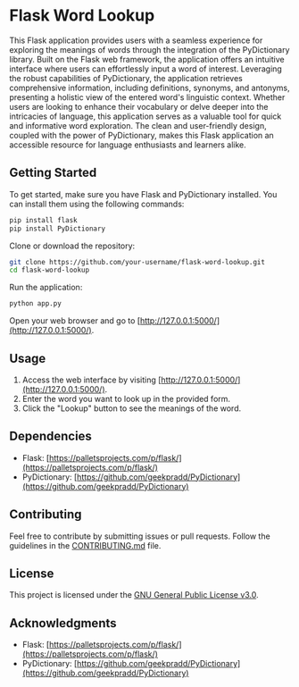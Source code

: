 # Flask Word Lookup

This Flask application provides users with a seamless experience for exploring the meanings of words through the integration of the PyDictionary library. Built on the Flask web framework, the application offers an intuitive interface where users can effortlessly input a word of interest. Leveraging the robust capabilities of PyDictionary, the application retrieves comprehensive information, including definitions, synonyms, and antonyms, presenting a holistic view of the entered word's linguistic context. Whether users are looking to enhance their vocabulary or delve deeper into the intricacies of language, this application serves as a valuable tool for quick and informative word exploration. The clean and user-friendly design, coupled with the power of PyDictionary, makes this Flask application an accessible resource for language enthusiasts and learners alike.
## Getting Started

To get started, make sure you have Flask and PyDictionary installed. You can install them using the following commands:

```bash
pip install flask
pip install PyDictionary
```

Clone or download the repository:

```bash
git clone https://github.com/your-username/flask-word-lookup.git
cd flask-word-lookup
```

Run the application:

```bash
python app.py
```

Open your web browser and go to [http://127.0.0.1:5000/](http://127.0.0.1:5000/).

## Usage

1. Access the web interface by visiting [http://127.0.0.1:5000/](http://127.0.0.1:5000/).
2. Enter the word you want to look up in the provided form.
3. Click the "Lookup" button to see the meanings of the word.

## Dependencies

- Flask: [https://palletsprojects.com/p/flask/](https://palletsprojects.com/p/flask/)
- PyDictionary: [https://github.com/geekpradd/PyDictionary](https://github.com/geekpradd/PyDictionary)

## Contributing

Feel free to contribute by submitting issues or pull requests. Follow the guidelines in the [CONTRIBUTING.md](CONTRIBUTING.md) file.

## License

This project is licensed under the [GNU General Public License v3.0](LICENSE).

## Acknowledgments

- Flask: [https://palletsprojects.com/p/flask/](https://palletsprojects.com/p/flask/)
- PyDictionary: [https://github.com/geekpradd/PyDictionary](https://github.com/geekpradd/PyDictionary)
